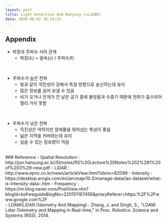 ```yaml
---
layout: post
title: Light Detection And Ranging (=LiDAR)
date: 2020-08-02 16:14:53
---
```


##



## Appendix
- 파장과 주파수 사이 관계
  * 파장(&#955;) = 광속(c) / 주파수(f)

<br>

- 주파수가 높은 전파
  * 빛과 같이 직진성이 강해서 특정 방향으로 송신하는데 유리
  * 많은 정보를 실어 보낼 수 있음
  * 비가 오거나 안개가 낀 날은 공기 중에 물방울과 수증기 때문에 전파가 흡수되어 멀리 가지 못함

<br>

- 주파수가 낮은 전파
  * 직진성은 약하지만 장애물을 뛰어넘는 특성이 좋음
  * 넓은 지역을 커버하는데 유리
  * 실을 수 있는 정보량이 적음

<br>
### Reference
<Site>
- Spatial Resolution : http://jun.hansung.ac.kr/SI/notes/RS%20Lecture%20Notes%202%281%20of%203%29-new.pdf
- LiDAR : http://www.epnc.co.kr/news/articleView.html?idxno=82099
- Intensity : https://desktop.arcgis.com/en/arcmap/10.3/manage-data/las-dataset/what-is-intensity-data-.htm
- Frequency : https://m.blog.naver.com/PostView.nhn?blogId=kofreeguide&logNo=220151167456&proxyReferer=https:%2F%2Fwww.google.com%2F


<br>
<Paper>
- LOAM(LiDAR Odometry And Mapping) : Zhang, J. and Singh, S., “LOAM: Lidar Odometry and Mapping in Real-time," in Proc. Robotics: Science and Systems (RSS), 2014.
